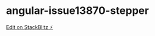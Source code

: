 # angular-issue13870-stepper

[Edit on StackBlitz ⚡️](https://stackblitz.com/edit/angular-issue13870-stepper-dialog)
